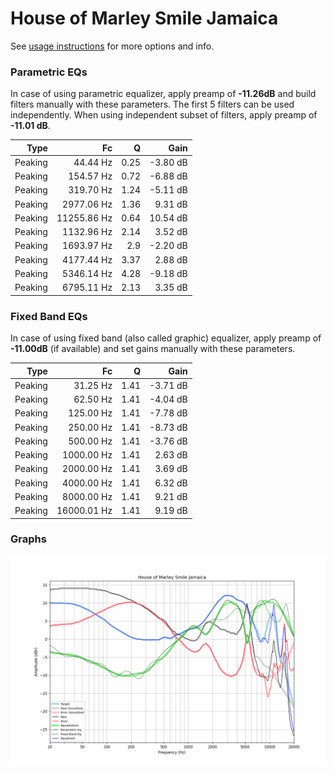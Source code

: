 # House of Marley Smile Jamaica
See [usage instructions](https://github.com/jaakkopasanen/AutoEq#usage) for more options and info.

### Parametric EQs
In case of using parametric equalizer, apply preamp of **-11.26dB** and build filters manually
with these parameters. The first 5 filters can be used independently.
When using independent subset of filters, apply preamp of **-11.01 dB**.

| Type    | Fc          |    Q | Gain     |
|--------:|------------:|-----:|---------:|
| Peaking | 44.44 Hz    | 0.25 | -3.80 dB |
| Peaking | 154.57 Hz   | 0.72 | -6.88 dB |
| Peaking | 319.70 Hz   | 1.24 | -5.11 dB |
| Peaking | 2977.06 Hz  | 1.36 | 9.31 dB  |
| Peaking | 11255.86 Hz | 0.64 | 10.54 dB |
| Peaking | 1132.96 Hz  | 2.14 | 3.52 dB  |
| Peaking | 1693.97 Hz  | 2.9  | -2.20 dB |
| Peaking | 4177.44 Hz  | 3.37 | 2.88 dB  |
| Peaking | 5346.14 Hz  | 4.28 | -9.18 dB |
| Peaking | 6795.11 Hz  | 2.13 | 3.35 dB  |

### Fixed Band EQs
In case of using fixed band (also called graphic) equalizer, apply preamp of **-11.00dB**
(if available) and set gains manually with these parameters.

| Type    | Fc          |    Q | Gain     |
|--------:|------------:|-----:|---------:|
| Peaking | 31.25 Hz    | 1.41 | -3.71 dB |
| Peaking | 62.50 Hz    | 1.41 | -4.04 dB |
| Peaking | 125.00 Hz   | 1.41 | -7.78 dB |
| Peaking | 250.00 Hz   | 1.41 | -8.73 dB |
| Peaking | 500.00 Hz   | 1.41 | -3.76 dB |
| Peaking | 1000.00 Hz  | 1.41 | 2.63 dB  |
| Peaking | 2000.00 Hz  | 1.41 | 3.69 dB  |
| Peaking | 4000.00 Hz  | 1.41 | 6.32 dB  |
| Peaking | 8000.00 Hz  | 1.41 | 9.21 dB  |
| Peaking | 16000.01 Hz | 1.41 | 9.19 dB  |

### Graphs
![](./House%20of%20Marley%20Smile%20Jamaica.png)